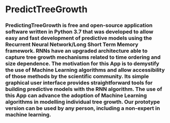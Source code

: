 # PredictTreeGrowth
### PredictingTreeGrowth is free and open-source application software written in Python 3.7 that was developed to allow easy and fast development of predictive models using the Recurrent Neural Network/Long Short Term Memory framework. RNNs have an upgraded architecture able to capture tree growth mechanisms related to time ordering and size dependence. The motivation for this App is to demystify the use of Machine Learning algorithms and allow accessibility of those methods by the scientific community. Its simple graphical user interface provides straightforward tools for building predictive models with the RNN algorithm. The use of this App can advance the adoption of Machine Learning algorithms in modelling individual tree growth. Our prototype version can be used by any person, including a non-expert in machine learning.

